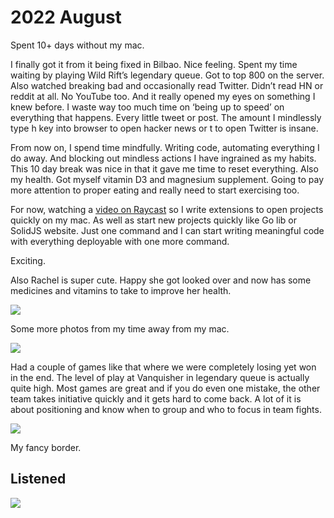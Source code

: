 # 2022 August

Spent 10+ days without my mac.

I finally got it from it being fixed in Bilbao. Nice feeling. Spent my time waiting by playing Wild Rift’s legendary queue. Got to top 800 on the server. Also watched breaking bad and occasionally read Twitter. Didn’t read HN or reddit at all. No YouTube too. And it really opened my eyes on something I knew before. I waste way too much time on ‘being up to speed’ on everything that happens. Every little tweet or post. The amount I mindlessly type h key into browser to open hacker news or t to open Twitter is insane.

From now on, I spend time mindfully. Writing code, automating everything I do away. And blocking out mindless actions I have ingrained as my habits. This 10 day break was nice in that it gave me time to reset everything. Also my health. Got myself vitamin D3 and magnesium supplement. Going to pay more attention to proper eating and really need to start exercising too.

For now, watching a [video on Raycast](https://www.youtube.com/watch?v=dgyuttjX1oo&t=1326s) so I write extensions to open projects quickly on my mac. As well as start new projects quickly like Go lib or SolidJS website. Just one command and I can start writing meaningful code with everything deployable with one more command.

Exciting.

Also Rachel is super cute. Happy she got looked over and now has some medicines and vitamins to take to improve her health.

![](https://i.imgur.com/jHAE805.jpg)

Some more photos from my time away from my mac.

![](https://i.imgur.com/g6ZCl1k.jpg)

Had a couple of games like that where we were completely losing yet won in the end. The level of play at Vanquisher in legendary queue is actually quite high. Most games are great and if you do even one mistake, the other team takes initiative quickly and it gets hard to come back. A lot of it is about positioning and know when to group and who to focus in team fights.

![](https://i.imgur.com/MlKOzxa.jpg)

My fancy border.

## Listened

![](https://i.imgur.com/O3Tl6dZ.png)
